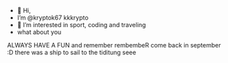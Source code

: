 - 👋 Hi,
- I’m @kryptok67 kkkrypto
- 👀 I’m interested in sport, coding and traveling
- what about you 

ALWAYS HAVE A FUN and remember rembembeR come back in september :D 
there was a ship to sail to the tiditung seee
